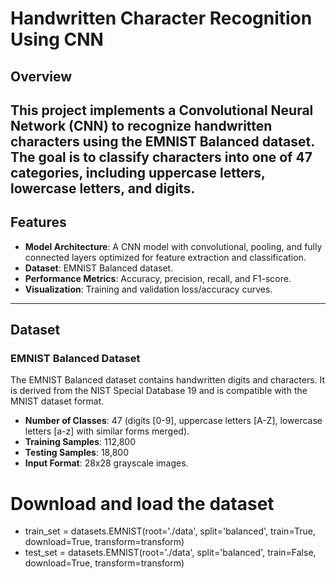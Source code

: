 # Handwritten Character Recognition Using CNN

## Overview
This project implements a **Convolutional Neural Network (CNN)** to recognize handwritten characters using the EMNIST Balanced dataset. The goal is to classify characters into one of 47 categories, including uppercase letters, lowercase letters, and digits.
---

## Features
- **Model Architecture**: A CNN model with convolutional, pooling, and fully connected layers optimized for feature extraction and classification.
- **Dataset**: EMNIST Balanced dataset.
- **Performance Metrics**: Accuracy, precision, recall, and F1-score.
- **Visualization**: Training and validation loss/accuracy curves.
---

## Dataset
### EMNIST Balanced Dataset
The EMNIST Balanced dataset contains handwritten digits and characters. It is derived from the NIST Special Database 19 and is compatible with the MNIST dataset format.

- **Number of Classes**: 47 (digits [0-9], uppercase letters [A-Z], lowercase letters [a-z] with similar forms merged).
- **Training Samples**: 112,800
- **Testing Samples**: 18,800
- **Input Format**: 28x28 grayscale images.

# Download and load the dataset
- train_set = datasets.EMNIST(root='./data', split='balanced', train=True, download=True, transform=transform)
- test_set = datasets.EMNIST(root='./data', split='balanced', train=False, download=True, transform=transform)
